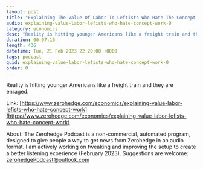 ```yaml
---
layout: post
title: "Explaining The Value Of Labor To Leftists Who Hate The Concept Of Work "
audio: explaining-value-labor-lefists-who-hate-concept-work-0
category: economics
desc: "Reality is hitting younger Americans like a freight train and they are enraged."
duration: 00:07:16
length: 436
datetime: Tue, 21 Feb 2023 22:20:00 +0000
tags: podcast
guid: explaining-value-labor-lefists-who-hate-concept-work-0
order: 0
---
```

Reality is hitting younger Americans like a freight train and they are enraged.

Link: [https://www.zerohedge.com/economics/explaining-value-labor-lefists-who-hate-concept-work](https://www.zerohedge.com/economics/explaining-value-labor-lefists-who-hate-concept-work)

About: The Zerohedge Podcast is a non-commercial, automated program, designed to give people a way to get news from Zerohedge in an audio format.  I am actively working on tweaking and improving the setup to create a better listening experience (February 2023).  Suggestions are welcome: [zerohedgePodcast@outlook.com](mailto:zerohedgePodcast@outlook.com)